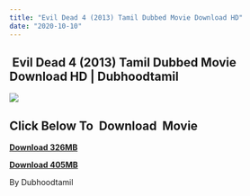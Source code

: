 ```yaml
---
title: "Evil Dead 4 (2013) Tamil Dubbed Movie Download HD"
date: "2020-10-10"
---
```


##  Evil Dead 4 (2013) Tamil Dubbed Movie Download HD | Dubhoodtamil

[![](https://1.bp.blogspot.com/-2m90-iyzHdY/X4HRiLfRniI/AAAAAAAACvY/3ar9R6U4_j84ep0mHR7bpmdHQD3x2ZM5wCNcBGAsYHQ/w358-h531/d6t4i7i-2c962ba3-668f-4be7-bdc9-97862094c950.png)](https://1.bp.blogspot.com/-2m90-iyzHdY/X4HRiLfRniI/AAAAAAAACvY/3ar9R6U4_j84ep0mHR7bpmdHQD3x2ZM5wCNcBGAsYHQ/s1500/d6t4i7i-2c962ba3-668f-4be7-bdc9-97862094c950.png)

## **Click Below To  Download  Movie**

**[Download 326MB](https://oncehelp.com/evildead-4-1)**

**[Download 405MB](https://oncehelp.com/evildead-4-2)**

By Dubhoodtamil
